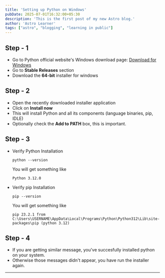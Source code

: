 ```yaml
---
title: 'Setting up Python on Windows'
pubDate: 2025-07-01T16:32:00+05:30
description: 'This is the first post of my new Astro blog.'
author: 'Astro Learner'
tags: ["astro", "blogging", "learning in public"]
---
```


## Step - 1
  - Go to Python official website's Windows download page: [Download for Windows](https://www.python.org/downloads/windows/)
  - Go to **Stable Releases** section
  - Download the **64-bit** installer for windows

## Step - 2
  - Open the recently downloaded installer application
  - Click on **Install now**
  - This will install Python and all its components (language binaries, pip, IDLE)
  - Optionally check the **Add to PATH** box, this is important.

## Step - 3
  - Verify Python Installation
    ```shell
    python --version
    ```
    You will get something like
    ```shell
    Python 3.12.0
    ```
  - Verify pip Installation
    ```shell
    pip --version
    ```
    You will get something like
    ```shell
    pip 23.2.1 from C:\Users\USERNAME\AppData\Local\Programs\Python\Python312\Lib\site-packages\pip (python 3.12)
    ```

## Step - 4
  - If you are getting similar message, you've succesfully installed python on your system.
  - Otherwise those messages didn't appear, you have run the installer again.

---